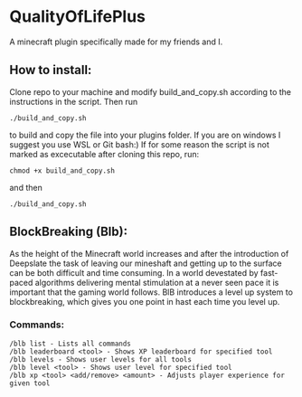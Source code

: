 # QualityOfLifePlus
A minecraft plugin specifically made for my friends and I.

## How to install:
Clone repo to your machine and modify build_and_copy.sh according to the instructions in the script. Then run
```
./build_and_copy.sh
```
to build and copy the file into your plugins folder. If you are on windows I suggest you use WSL or Git bash:)
If for some reason the script is not marked as excecutable after cloning this repo, run:
```
chmod +x build_and_copy.sh
```
and then 
```
./build_and_copy.sh
```

## BlockBreaking (Blb):
As the height of the Minecraft world increases and after the introduction of Deepslate the task of leaving our mineshaft and getting up to the surface can be both difficult and time consuming. In a world devestated by fast-paced algorithms delivering mental stimulation at a never seen pace it is important that the gaming world follows. BlB introduces a level up system to blockbreaking, which gives you one point in hast each time you level up. 

### Commands:

```
/blb list - Lists all commands
/blb leaderboard <tool> - Shows XP leaderboard for specified tool
/blb levels - Shows user levels for all tools
/blb level <tool> - Shows user level for specified tool
/blb xp <tool> <add/remove> <amount> - Adjusts player experience for given tool
```

